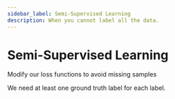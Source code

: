 ```yaml
---
sidebar_label: Semi-Supervised Learning
description: When you cannot label all the data.
---
```


# Semi-Supervised Learning

Modify our loss functions to avoid missing samples

We need at least one ground truth label for each label.
